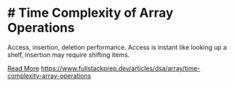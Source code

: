 # # Time Complexity of Array Operations

Access, insertion, deletion performance. Access is instant like looking up a shelf, insertion may require shifting items.

[Read More](https://www.fullstackprep.dev/articles/dsa/array/time-complexity-array-operations) https://www.fullstackprep.dev/articles/dsa/array/time-complexity-array-operations